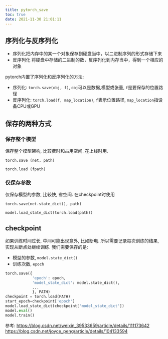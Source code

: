 ```yaml
---
title: pytorch_save
toc: true
date: 2021-11-30 21:01:11
---
```


## 序列化与反序列化
- 序列化把内存中的某一个对象保存到硬盘当中，以二进制序列的形式存储下来
- 反序列化 将硬盘中存储的二进制的数，反序列化到内存当中，得到一个相应的对象

pytorch内置了序列化和反序列化的方法:
- 序列化: `torch.save(obj, f)`, `obj`可以是数据,模型或张量, `f`是要保存的位置路径
- 反序列化: `torch.load(f, map_location)`, `f`表示位置路径, `map_location`指设备CPU或GPU

## 保存的两种方式

### 保存整个模型
保存整个模型架构, 比较费时和占用空间. 在上线时用.

`torch.save (net, path)`

`torch.load (fpath)`




### 仅保存参数
仅保存模型的参数, 比较快, 省空间. 在checkpoint时使用


`torch.save(net.state_dict(), path)`

`model.load_state_dict(torch.load(path))`


## checkpoint
如果训练时间过长, 中间可能出现意外, 比如断电. 所以需要记录每次训练的结果, 实现从断点处继续训练. 我们需要保存的是:
- 模型的参数, `model.state_dict()`
- 训练次数, `epoch`

```python
torch.save({
            'epoch': epoch,
            'model_state_dict': model.state_dict(),
            ...
            }, PATH)
checkpoint = torch.load(PATH)
start_epoch=checkpoint['epoch']
model.load_state_dict(checkpoint['model_state_dict'])
model.eval()
model.train()
```




参考:
https://blog.csdn.net/weixin_39533659/article/details/111173642
https://blog.csdn.net/joyce_peng/article/details/104133594